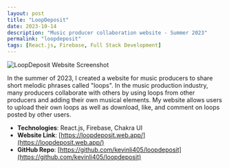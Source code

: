 ```yaml
---
layout: post
title: "LoopDeposit"
date: 2023-10-14
description: "Music producer collaboration website - Summer 2023"
permalink: "loopdeposit"
tags: [React.js, Firebase, Full Stack Development]
---
```


![LoopDeposit Website Screenshot](assets/images/loopdeposit.png)

In the summer of 2023, I created a website for music producers to share short melodic phrases called "loops". In the music production industry, many producers collaborate with others by using loops from other producers and adding their own musical elements. My website allows users to upload their own loops as well as download, like, and comment on loops posted by other users.

- **Technologies**: React.js, Firebase, Chakra UI
- **Website Link**: [https://loopdeposit.web.app/](https://loopdeposit.web.app/)
- **GitHub Repo**: [https://github.com/kevinli405/loopdeposit](https://github.com/kevinli405/loopdeposit)
